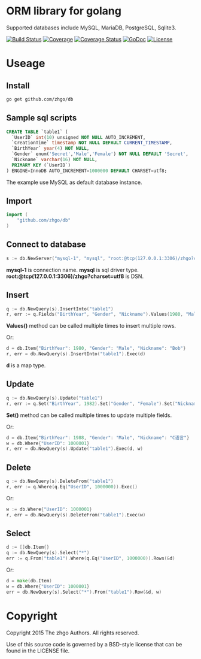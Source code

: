 # ORM library for golang

Supported databases include MySQL, MariaDB, PostgreSQL, Sqlite3.

[![Build Status](https://travis-ci.org/zhgo/db.svg)](https://travis-ci.org/zhgo/db)
[![Coverage](http://gocover.io/_badge/github.com/zhgo/db)](http://gocover.io/github.com/zhgo/db)
[![Coverage Status](https://coveralls.io/repos/zhgo/db/badge.svg)](https://coveralls.io/r/zhgo/db)
[![GoDoc](https://godoc.org/github.com/zhgo/db?status.png)](http://godoc.org/github.com/zhgo/db)
[![License](https://img.shields.io/badge/license-BSD-ff69b4.svg?style=flat)](https://github.com/zhgo/db/blob/master/LICENSE)

# Useage

## Install

```bash
go get github.com/zhgo/db
```

## Sample sql scripts

```sql
CREATE TABLE `table1` (
  `UserID` int(10) unsigned NOT NULL AUTO_INCREMENT,
  `CreationTime` timestamp NOT NULL DEFAULT CURRENT_TIMESTAMP,
  `BirthYear` year(4) NOT NULL,
  `Gender` enum('Secret','Male','Female') NOT NULL DEFAULT 'Secret',
  `Nickname` varchar(16) NOT NULL,
  PRIMARY KEY (`UserID`)
) ENGINE=InnoDB AUTO_INCREMENT=1000000 DEFAULT CHARSET=utf8;
```

The example use MySQL as default database instance.

## Import

```go
import (
    "github.com/zhgo/db"
)
```

## Connect to database

```go
s := db.NewServer("mysql-1", "mysql", "root:@tcp(127.0.0.1:3306)/zhgo?charset=utf8")
```

**mysql-1** is connection name. **mysql** is sql driver type. **root:@tcp(127.0.0.1:3306)/zhgo?charset=utf8** is DSN.

## Insert

```go
q := db.NewQuery(s).InsertInto("table1")
r, err := q.Fields("BirthYear", "Gender", "Nickname").Values(1980, "Male", "Bob").Exec()
```

**Values()** method can be called multiple times to insert multiple rows.

Or:

```go
d = db.Item{"BirthYear": 1980, "Gender": "Male", "Nickname": "Bob"}
r, err = db.NewQuery(s).InsertInto("table1").Exec(d)
```

**d** is a map type.

## Update

```go
q := db.NewQuery(s).Update("table1")
r, err := q.Set("BirthYear", 1982).Set("Gender", "Female").Set("Nickname", "Bob").Where(q.Eq("UserID", 1000000)).Exec()
```

**Set()** method can be called multiple times to update multiple fields.

Or:

```go
d = db.Item{"BirthYear": 1988, "Gender": "Male", "Nickname": "C语言"}
w = db.Where{"UserID": 1000001}
r, err = db.NewQuery(s).Update("table1").Exec(d, w)
```

## Delete

```go
q := db.NewQuery(s).DeleteFrom("table1")
r, err := q.Where(q.Eq("UserID", 1000000)).Exec()
```

Or:

```go
w := db.Where{"UserID": 1000001}
r, err = db.NewQuery(s).DeleteFrom("table1").Exec(w)
```

## Select

```go
d := []db.Item{}
q := db.NewQuery(s).Select("*")
err := q.From("table1").Where(q.Eq("UserID", 1000000)).Rows(&d)
```

Or:

```go
d = make(db.Item)
w = db.Where{"UserID": 1000001}
err = db.NewQuery(s).Select("*").From("table1").Row(&d, w)
```

# Copyright

Copyright 2015 The zhgo Authors. All rights reserved.

Use of this source code is governed by a BSD-style license that can be found in the LICENSE file.
